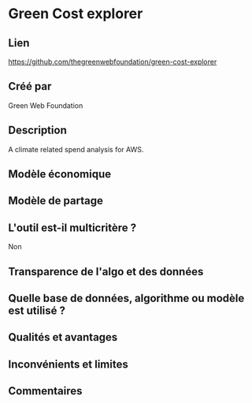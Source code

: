 # Green Cost explorer

## Lien

https://github.com/thegreenwebfoundation/green-cost-explorer

## Créé par

Green Web Foundation

## Description

A climate related spend analysis for AWS.

## Modèle économique



## Modèle de partage



## L'outil est-il multicritère ?

Non

## Transparence de l'algo et des données



## Quelle base de données, algorithme ou modèle est utilisé ?



## Qualités et avantages



## Inconvénients et limites



## Commentaires



